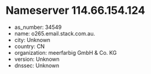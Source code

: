 # Nameserver 114.66.154.124

* as_number: 34549
* name: o265.email.stack.com.au.
* city: Unknown
* country: CN
* organization: meerfarbig GmbH & Co. KG
* version: Unknown
* dnssec: Unknown
